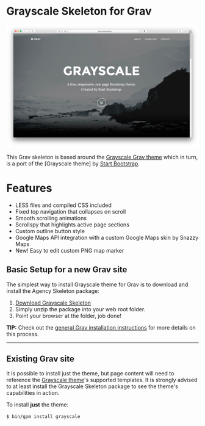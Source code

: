 # Grayscale Skeleton for Grav

![Grayscale](assets/grayscale.png?raw=true) 

This Grav skeleton is based around the [Grayscale Grav theme](https://github.com/vmcosta/grav-theme-grayscale) which in turn, is a port of the [Grayscale theme] by [Start Bootstrap](http://startbootstrap.com/template-overviews/grayscale/).

# Features

* LESS files and compiled CSS included
* Fixed top navigation that collapses on scroll
* Smooth scrolling animations
* Scrollspy that highlights active page sections
* Custom outline button style
* Google Maps API integration with a custom Google Maps skin by Snazzy Maps
* New! Easy to edit custom PNG map marker

## Basic Setup for a new Grav site

The simplest way to install Grayscale theme for Grav is to download and install the Agency Skeleton package:

1. [Download Grayscale Skeleton](https://github.com/vmcosta/grav-skeleton-grayscale-site/releases/download/1.0.0/grav-skeleton-grayscale-site-v1.0.0.zip)
2. Simply unzip the package into your web root folder.
3. Point your browser at the folder, job done!

**TIP:** Check out the [general Grav installation instructions](http://learn.getgrav.org/basics/installation) for more details on this process.

---

## Existing Grav site

It is possible to install just the theme, but page content will need to reference the [Grayscale theme](https://github.com/vmcosta/grav-theme-grayscale)'s supported templates.  It is strongly advised to at least install the Grayscale Skeleton package to see the theme's capabilities in action.

To install  **just** the theme:

```
$ bin/gpm install grayscale
```


